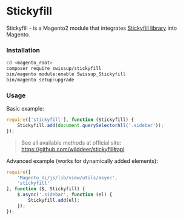 # Stickyfill

Stickyfill - is a Magento2 module that integrates
[Stickyfill library](https://github.com/wilddeer/stickyfill) into Magento.

### Installation

```bash
cd <magento_root>
composer require swissup/stickyfill
bin/magento module:enable Swissup_Stickyfill
bin/magento setup:upgrade
```

### Usage

Basic example:

```js
require(['stickyfill'], function (Stickyfill) {
    Stickyfill.add(document.querySelectorAll('.sidebar'));
});
```

> See all available methods at official site: https://github.com/wilddeer/stickyfill#api

Advanced example (works for dynamically added elements):

```js
require([
    'Magento_Ui/js/lib/view/utils/async',
    'stickyfill'
], function ($, Stickyfill) {
    $.async('.sidebar', function (el) {
        Stickyfill.add(el);
    });
});
```
